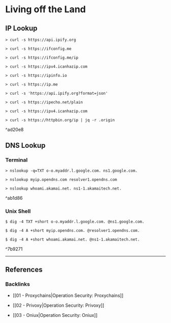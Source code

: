# Living off the Land

## IP Lookup

```
> curl -s https://api.ipify.org

> curl -s https://ifconfig.me

> curl -s https://ifconfig.me/ip

> curl -s https://ipv4.icanhazip.com

> curl -s https://ipinfo.io

> curl -s https://ip.me

> curl -s 'https://api.ipify.org?format=json'

> curl -s https://ipecho.net/plain

> curl -s https://ipv4.icanhazip.com

> curl -s https://httpbin.org/ip | jq -r .origin
```

^ad20e8

## DNS Lookup

### Terminal

```
> nslookup -q=TXT o-o.myaddr.l.google.com. ns1.google.com.

> nslookup myip.opendns.com resolver1.opendns.com

> nslookup whoami.akamai.net. ns1-1.akamaitech.net.
```

^ab1d86

### Unix Shell

```
$ dig -4 TXT +short o-o.myaddr.l.google.com. @ns1.google.com.

$ dig -4 A +short myip.opendns.com. @resolver1.opendns.com.

$ dig -4 A +short whoami.akamai.net. @ns1-1.akamaitech.net.
```

^7b9271

---
## References

### Backlinks

- [[01 - Proxychains|Operation Security: Proxychains]]

- [[02 - Privoxy|Operation Security: Privoxy]]

- [[03 - Oniux|Operation Security: Oniux]]